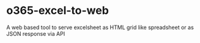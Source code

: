 # o365-excel-to-web
A web based tool to serve excelsheet as HTML grid like spreadsheet or as JSON response via API

